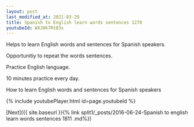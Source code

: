 ```yaml
---
layout: post
last_modified_at: 2021-03-29
title: Spanish to English learn words sentences 1270 
youtubeId: WXJ0k7Rt83s
---
```

 
 
Helps to learn English words and sentences for Spanish speakers.

Opportunitiy to repeat the words sentences. 

Practice English language. 
 
10 minutes practice every day. 
 
How to learn English words and sentences for Spanish speakers 
 
{% include youtubePlayer.html id=page.youtubeId %}
 
 
[Next]({{ site.baseurl }}{% link  split1/_posts/2016-06-24-Spanish to english learn words sentences 1811 .md%})
 
